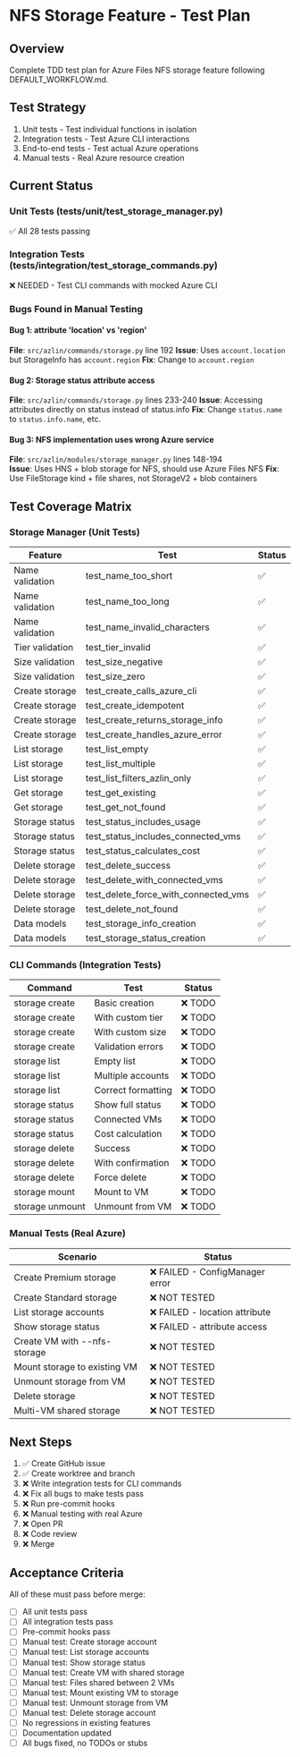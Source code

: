 # NFS Storage Feature - Test Plan

## Overview
Complete TDD test plan for Azure Files NFS storage feature following DEFAULT_WORKFLOW.md.

## Test Strategy
1. Unit tests - Test individual functions in isolation
2. Integration tests - Test Azure CLI interactions
3. End-to-end tests - Test actual Azure operations
4. Manual tests - Real Azure resource creation

## Current Status

### Unit Tests (tests/unit/test_storage_manager.py)
✅ All 28 tests passing

### Integration Tests (tests/integration/test_storage_commands.py)
❌ NEEDED - Test CLI commands with mocked Azure CLI

### Bugs Found in Manual Testing

#### Bug 1: attribute 'location' vs 'region'
**File**: `src/azlin/commands/storage.py` line 192
**Issue**: Uses `account.location` but StorageInfo has `account.region`
**Fix**: Change to `account.region`

#### Bug 2: Storage status attribute access
**File**: `src/azlin/commands/storage.py` lines 233-240
**Issue**: Accessing attributes directly on status instead of status.info
**Fix**: Change `status.name` to `status.info.name`, etc.

#### Bug 3: NFS implementation uses wrong Azure service
**File**: `src/azlin/modules/storage_manager.py` lines 148-194  
**Issue**: Uses HNS + blob storage for NFS, should use Azure Files NFS
**Fix**: Use FileStorage kind + file shares, not StorageV2 + blob containers

## Test Coverage Matrix

### Storage Manager (Unit Tests)
| Feature | Test | Status |
|---------|------|--------|
| Name validation | test_name_too_short | ✅ |
| Name validation | test_name_too_long | ✅ |
| Name validation | test_name_invalid_characters | ✅ |
| Tier validation | test_tier_invalid | ✅ |
| Size validation | test_size_negative | ✅ |
| Size validation | test_size_zero | ✅ |
| Create storage | test_create_calls_azure_cli | ✅ |
| Create storage | test_create_idempotent | ✅ |
| Create storage | test_create_returns_storage_info | ✅ |
| Create storage | test_create_handles_azure_error | ✅ |
| List storage | test_list_empty | ✅ |
| List storage | test_list_multiple | ✅ |
| List storage | test_list_filters_azlin_only | ✅ |
| Get storage | test_get_existing | ✅ |
| Get storage | test_get_not_found | ✅ |
| Storage status | test_status_includes_usage | ✅ |
| Storage status | test_status_includes_connected_vms | ✅ |
| Storage status | test_status_calculates_cost | ✅ |
| Delete storage | test_delete_success | ✅ |
| Delete storage | test_delete_with_connected_vms | ✅ |
| Delete storage | test_delete_force_with_connected_vms | ✅ |
| Delete storage | test_delete_not_found | ✅ |
| Data models | test_storage_info_creation | ✅ |
| Data models | test_storage_status_creation | ✅ |

### CLI Commands (Integration Tests)
| Command | Test | Status |
|---------|------|--------|
| storage create | Basic creation | ❌ TODO |
| storage create | With custom tier | ❌ TODO |
| storage create | With custom size | ❌ TODO |
| storage create | Validation errors | ❌ TODO |
| storage list | Empty list | ❌ TODO |
| storage list | Multiple accounts | ❌ TODO |
| storage list | Correct formatting | ❌ TODO |
| storage status | Show full status | ❌ TODO |
| storage status | Connected VMs | ❌ TODO |
| storage status | Cost calculation | ❌ TODO |
| storage delete | Success | ❌ TODO |
| storage delete | With confirmation | ❌ TODO |
| storage delete | Force delete | ❌ TODO |
| storage mount | Mount to VM | ❌ TODO |
| storage unmount | Unmount from VM | ❌ TODO |

### Manual Tests (Real Azure)
| Scenario | Status |
|----------|--------|
| Create Premium storage | ❌ FAILED - ConfigManager error |
| Create Standard storage | ❌ NOT TESTED |
| List storage accounts | ❌ FAILED - location attribute |
| Show storage status | ❌ FAILED - attribute access |
| Create VM with --nfs-storage | ❌ NOT TESTED |
| Mount storage to existing VM | ❌ NOT TESTED |
| Unmount storage from VM | ❌ NOT TESTED |
| Delete storage | ❌ NOT TESTED |
| Multi-VM shared storage | ❌ NOT TESTED |

## Next Steps

1. ✅ Create GitHub issue
2. ✅ Create worktree and branch
3. ❌ Write integration tests for CLI commands
4. ❌ Fix all bugs to make tests pass
5. ❌ Run pre-commit hooks
6. ❌ Manual testing with real Azure
7. ❌ Open PR
8. ❌ Code review
9. ❌ Merge

## Acceptance Criteria

All of these must pass before merge:
- [ ] All unit tests pass
- [ ] All integration tests pass  
- [ ] Pre-commit hooks pass
- [ ] Manual test: Create storage account
- [ ] Manual test: List storage accounts
- [ ] Manual test: Show storage status
- [ ] Manual test: Create VM with shared storage
- [ ] Manual test: Files shared between 2 VMs
- [ ] Manual test: Mount existing VM to storage
- [ ] Manual test: Unmount storage from VM
- [ ] Manual test: Delete storage account
- [ ] No regressions in existing features
- [ ] Documentation updated
- [ ] All bugs fixed, no TODOs or stubs
